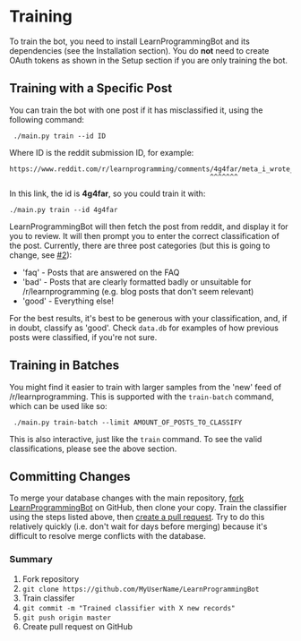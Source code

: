 # Training

To train the bot, you need to install LearnProgrammingBot and its dependencies (see the Installation section). You do **not** need to create OAuth tokens as shown in the Setup section if you are only training the bot.

## Training with a Specific Post
 You can train the bot with one post if it has misclassified it, using the following command:
 
     ./main.py train --id ID
     
 Where ID is the reddit submission ID, for example:
 
    https://www.reddit.com/r/learnprogramming/comments/4g4far/meta_i_wrote_a_bot_for_rlearnprogramming_that/
                                                      ^^^^^^^
In this link, the id is **4g4far**, so you could train it with:

    ./main.py train --id 4g4far
    
LearnProgrammingBot will then fetch the post from reddit, and display it for you to review. It will then prompt you to enter the correct classification of the post. Currently, there are three post categories (but this is going to change, see [#2](https://github.com/Aurora0001/LearnProgrammingBot/issues/2)):

- 'faq' - Posts that are answered on the FAQ
- 'bad' - Posts that are clearly formatted badly or unsuitable for /r/learnprogramming (e.g. blog posts that don't seem relevant)
- 'good' - Everything else!

For the best results, it's best to be generous with your classification, and, if in doubt, classify as 'good'. Check `data.db` for examples of how previous posts were classified, if you're not sure.

## Training in Batches
 You might find it easier to train with larger samples from the 'new' feed of /r/learnprogramming. This is supported with the `train-batch` command, which can be used like so:
 
     ./main.py train-batch --limit AMOUNT_OF_POSTS_TO_CLASSIFY
     
 This is also interactive, just like the `train` command. To see the valid classifications, please see the above section.
 
## Committing Changes
 To merge your database changes with the main repository, [fork LearnProgrammingBot](https://github.com/Aurora0001/LearnProgrammingBot) on GitHub, then clone your copy. Train the classifier using the steps listed above, then [create a pull request](https://help.github.com/articles/using-pull-requests/). Try to do this relatively quickly (i.e. don't wait for days before merging) because it's difficult to resolve merge conflicts with the database.
 
### Summary
1. Fork repository
2. `git clone https://github.com/MyUserName/LearnProgrammingBot`
3. Train classifer
4. `git commit -m "Trained classifier with X new records"`
5. `git push origin master`
6. Create pull request on GitHub